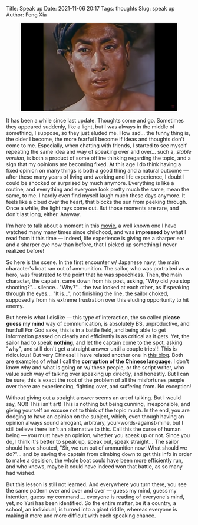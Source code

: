Title: Speak up
Date: 2021-11-06 20:17
Tags: thoughts
Slug: speak up
Author: Feng Xia

<figure class="col s12">
  <img src="images/battle%20of%201894.png"/>
</figure>


It has been a while since last update. Thoughts come and go. Sometimes
they appeared suddenly, like a light, but I was always in the middle
of something, I suppose, so they just eluded me. How sad... the funny
thing is, the older I become, the more fearful I become if ideas and
thoughts don't come to me. Especially, when chatting with friends, I
started to see myself repeating the same idea and way of speaking over
and over... such a, _stable version_, is both a product of some
offline thinking regarding the topic, and a sign that my opinions are
becoming fixed. At this age I do think having a fixed opinion on many
things is both a good thing and a natural outcome &mdash; after these
many years of living and working and life experience, I doubt I could
be shocked or surprised by much anymore. Everything is like a routine,
and everything and everyone look pretty much the same, mean the same,
to me. I hardly even find myself laugh much these days anymore. It
feels like a cloud over the heart, that blocks the sun from peeking
through. Once a while, the light rays come out. But those moments are
rare, and don't last long, either. Anyway.

I'm here to talk about a moment in this [movie][1], a well known one I
have watched many many times since childhood, and was **impressed** by
what I read from it this time &mdash; indeed, life experience is
giving me a sharper ear and a sharper eye now than before, that I
picked up something I never realized before!

So here is the scene. In the first encounter w/ Japanese navy, the
main character's boat ran out of ammunition. The sailor, who was
portraited as a hero, was frustrated to the point that he was
speechless. Then, the main character, the captain, came down from his
post, asking, "Why did you stop shooting?"... silence.. "Why?"... the
two looked at each other, as if speaking through the eyes... "It
is...", not finishing the line, the sailor choked, supposedly from his
extreme frustration over this eluding opportunity to hit enemy.

But here is what I dislike &mdash; this type of interaction, the so
called **please guess my mind** way of communication, is absolutely
BS, unproductive, and hurtful! For God sake, this is in a battle
field, and being able to get information passed on clearly and
efficiently is as critical as it gets. Yet, the sailor had to speak
**nothing**, and let the captain come to the spot, asking "why", and
still don't get a straight answer until a couple tries!!! This is
ridiculous! But very Chinese! I have related another one in [this
blog][2]. Both are examples of what I call the **corruption of the
Chinese language**. I don't know why and what is going on w/ these
people, or the script writer, who value such way of talking over
speaking up directly, and honestly. But I can be sure, this is exact
the root of the problem of all the misfortunes people over there are
experiencing, fighting over, and suffering from. No exception!

Without giving out a straight answer seems an art of talking. But I
would say, NO!! This isn't art! This is nothing but being cunning,
irresponsible, and giving yourself an excuse not to think of the topic
much. In the end, you are dodging to have an opinion on the subject,
which, even though having an opinion always sound arrogant, arbitrary,
your-words-against-mine, but I still believe there isn't an
alternative to this. Call this the curse of human being &mdash; you
must have an opinion, whether you speak up or not. Since you do, I
think it's better to speak up, speak out, speak straight... The sailor
should have shouted, "Sir, we run out of ammunition now! What should
we do?"... and by saving the captain from climbing down to get this
info in order to make a decision, the whole boat could have been more
efficiently run, and who knows, maybe it could have indeed won that
battle, as so many had wished.

But this lesson is still not learned. And everywhere you turn there,
you see the same pattern over and over and over &mdash; guess my mind,
guess my intention, guess my command.... everyone is reading of
everyone's mind, yet, no Yuri has been identified. So the entire
matter, be it a country, a school, an individual, is turned into a
giant riddle, whereas everyone is making it more and more difficult
with each speaking chance.


[1]: https://www.youtube.com/watch?v=QydOhkfT4Jc
[2]: {filename}/thoughts/irresponsible%20response.md
